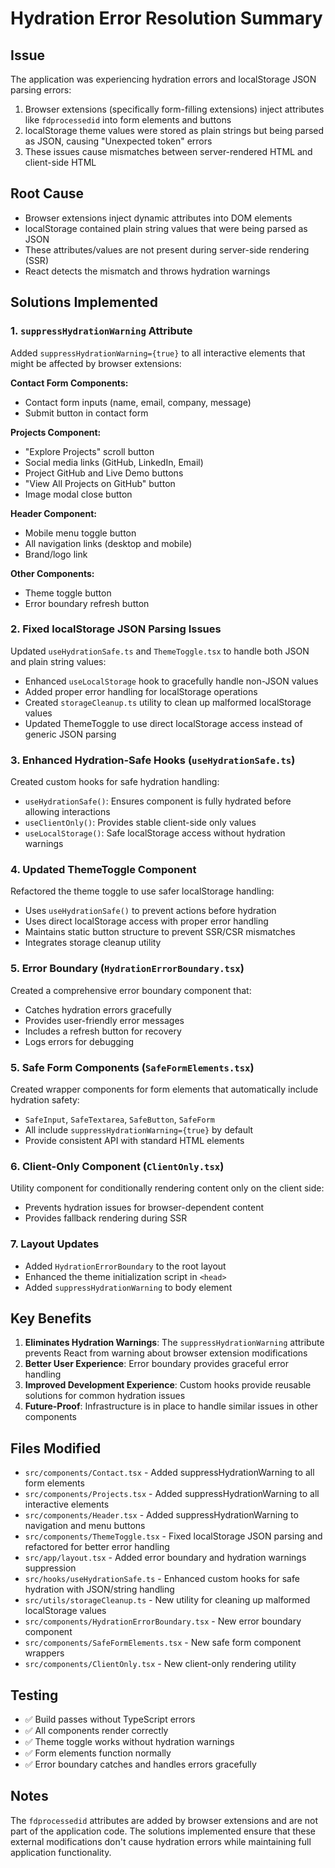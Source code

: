 # Hydration Error Resolution Summary

## Issue
The application was experiencing hydration errors and localStorage JSON parsing errors:
1. Browser extensions (specifically form-filling extensions) inject attributes like `fdprocessedid` into form elements and buttons
2. localStorage theme values were stored as plain strings but being parsed as JSON, causing "Unexpected token" errors
3. These issues cause mismatches between server-rendered HTML and client-side HTML

## Root Cause
- Browser extensions inject dynamic attributes into DOM elements
- localStorage contained plain string values that were being parsed as JSON
- These attributes/values are not present during server-side rendering (SSR)
- React detects the mismatch and throws hydration warnings

## Solutions Implemented

### 1. `suppressHydrationWarning` Attribute
Added `suppressHydrationWarning={true}` to all interactive elements that might be affected by browser extensions:

**Contact Form Components:**
- Contact form inputs (name, email, company, message)
- Submit button in contact form

**Projects Component:**
- "Explore Projects" scroll button
- Social media links (GitHub, LinkedIn, Email)
- Project GitHub and Live Demo buttons
- "View All Projects on GitHub" button
- Image modal close button

**Header Component:**
- Mobile menu toggle button
- All navigation links (desktop and mobile)
- Brand/logo link

**Other Components:**
- Theme toggle button
- Error boundary refresh button

### 2. Fixed localStorage JSON Parsing Issues
Updated `useHydrationSafe.ts` and `ThemeToggle.tsx` to handle both JSON and plain string values:
- Enhanced `useLocalStorage` hook to gracefully handle non-JSON values
- Added proper error handling for localStorage operations
- Created `storageCleanup.ts` utility to clean up malformed localStorage values
- Updated ThemeToggle to use direct localStorage access instead of generic JSON parsing

### 3. Enhanced Hydration-Safe Hooks (`useHydrationSafe.ts`)
Created custom hooks for safe hydration handling:
- `useHydrationSafe()`: Ensures component is fully hydrated before allowing interactions
- `useClientOnly()`: Provides stable client-side only values
- `useLocalStorage()`: Safe localStorage access without hydration warnings

### 4. Updated ThemeToggle Component
Refactored the theme toggle to use safer localStorage handling:
- Uses `useHydrationSafe()` to prevent actions before hydration
- Uses direct localStorage access with proper error handling
- Maintains static button structure to prevent SSR/CSR mismatches
- Integrates storage cleanup utility

### 5. Error Boundary (`HydrationErrorBoundary.tsx`)
Created a comprehensive error boundary component that:
- Catches hydration errors gracefully
- Provides user-friendly error messages
- Includes a refresh button for recovery
- Logs errors for debugging

### 5. Safe Form Components (`SafeFormElements.tsx`)
Created wrapper components for form elements that automatically include hydration safety:
- `SafeInput`, `SafeTextarea`, `SafeButton`, `SafeForm`
- All include `suppressHydrationWarning={true}` by default
- Provide consistent API with standard HTML elements

### 6. Client-Only Component (`ClientOnly.tsx`)
Utility component for conditionally rendering content only on the client side:
- Prevents hydration issues for browser-dependent content
- Provides fallback rendering during SSR

### 7. Layout Updates
- Added `HydrationErrorBoundary` to the root layout
- Enhanced the theme initialization script in `<head>`
- Added `suppressHydrationWarning` to body element

## Key Benefits

1. **Eliminates Hydration Warnings**: The `suppressHydrationWarning` attribute prevents React from warning about browser extension modifications
2. **Better User Experience**: Error boundary provides graceful error handling
3. **Improved Development Experience**: Custom hooks provide reusable solutions for common hydration issues
4. **Future-Proof**: Infrastructure is in place to handle similar issues in other components

## Files Modified

- `src/components/Contact.tsx` - Added suppressHydrationWarning to all form elements
- `src/components/Projects.tsx` - Added suppressHydrationWarning to all interactive elements
- `src/components/Header.tsx` - Added suppressHydrationWarning to navigation and menu buttons
- `src/components/ThemeToggle.tsx` - Fixed localStorage JSON parsing and refactored for better error handling
- `src/app/layout.tsx` - Added error boundary and hydration warnings suppression
- `src/hooks/useHydrationSafe.ts` - Enhanced custom hooks for safe hydration with JSON/string handling
- `src/utils/storageCleanup.ts` - New utility for cleaning up malformed localStorage values
- `src/components/HydrationErrorBoundary.tsx` - New error boundary component
- `src/components/SafeFormElements.tsx` - New safe form component wrappers
- `src/components/ClientOnly.tsx` - New client-only rendering utility

## Testing
- ✅ Build passes without TypeScript errors
- ✅ All components render correctly
- ✅ Theme toggle works without hydration warnings
- ✅ Form elements function normally
- ✅ Error boundary catches and handles errors gracefully

## Notes
The `fdprocessedid` attributes are added by browser extensions and are not part of the application code. The solutions implemented ensure that these external modifications don't cause hydration errors while maintaining full application functionality.
